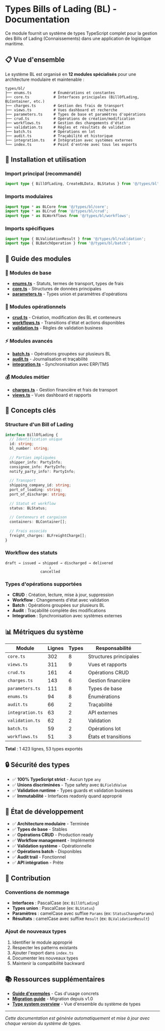 # Types Bills of Lading (BL) - Documentation

Ce module fournit un système de types TypeScript complet pour la gestion des Bills of Lading (Connaissements) dans une application de logistique maritime.

## 📋 Vue d'ensemble

Le système BL est organisé en **12 modules spécialisés** pour une architecture modulaire et maintenable :

```
types/bl/
├── enums.ts          # Énumérations et constantes
├── core.ts           # Interfaces principales (BillOfLading, BLContainer, etc.)
├── charges.ts        # Gestion des frais de transport
├── views.ts          # Vues dashboard et recherche
├── parameters.ts     # Types de base et paramètres d'opérations
├── crud.ts           # Opérations de création/modification
├── workflows.ts      # Gestion des changements d'état
├── validation.ts     # Règles et résultats de validation
├── batch.ts          # Opérations en lot
├── audit.ts          # Traçabilité et historique
├── integration.ts    # Intégration avec systèmes externes
└── index.ts          # Point d'entrée avec tous les exports
```

## 🚀 Installation et utilisation

### Import principal (recommandé)
```typescript
import type { BillOfLading, CreateBLData, BLStatus } from '@/types/bl';
```

### Imports modulaires
```typescript
import type * as BLCore from '@/types/bl/core';
import type * as BLCrud from '@/types/bl/crud';
import type * as BLWorkflows from '@/types/bl/workflows';
```

### Imports spécifiques
```typescript
import type { BLValidationResult } from '@/types/bl/validation';
import type { BLBatchOperation } from '@/types/bl/batch';
```

## 📖 Guide des modules

### 🔧 Modules de base
- **[enums.ts](./enums.ts)** - Statuts, termes de transport, types de frais
- **[core.ts](./core.ts)** - Structures de données principales
- **[parameters.ts](./parameters.ts)** - Types union et paramètres d'opérations

### 🔄 Modules opérationnels
- **[crud.ts](./crud.ts)** - Création, modification des BL et conteneurs
- **[workflows.ts](./workflows.ts)** - Transitions d'état et actions disponibles
- **[validation.ts](./validation.ts)** - Règles de validation business

### ⚡ Modules avancés
- **[batch.ts](./batch.ts)** - Opérations groupées sur plusieurs BL
- **[audit.ts](./audit.ts)** - Journalisation et traçabilité
- **[integration.ts](./integration.ts)** - Synchronisation avec ERP/TMS

### 💰 Modules métier
- **[charges.ts](./charges.ts)** - Gestion financière et frais de transport
- **[views.ts](./views.ts)** - Vues dashboard et rapports

## 🎯 Concepts clés

### Structure d'un Bill of Lading
```typescript
interface BillOfLading {
  // Identification unique
  id: string;
  bl_number: string;
  
  // Parties impliquées
  shipper_info: PartyInfo;
  consignee_info: PartyInfo;
  notify_party_info?: PartyInfo;
  
  // Transport
  shipping_company_id: string;
  port_of_loading: string;
  port_of_discharge: string;
  
  // Statut et workflow
  status: BLStatus;
  
  // Conteneurs et cargaison
  containers: BLContainer[];
  
  // Frais associés
  freight_charges: BLFreightCharge[];
}
```

### Workflow des statuts
```
draft → issued → shipped → discharged → delivered
                    ↓
                cancelled
```

### Types d'opérations supportées
- **CRUD** : Création, lecture, mise à jour, suppression
- **Workflow** : Changements d'état avec validation
- **Batch** : Opérations groupées sur plusieurs BL
- **Audit** : Traçabilité complète des modifications
- **Integration** : Synchronisation avec systèmes externes

## 📊 Métriques du système

| Module | Lignes | Types | Responsabilité |
|--------|--------|--------|----------------|
| `core.ts` | 302 | 8 | Structures principales |
| `views.ts` | 311 | 9 | Vues et rapports |
| `crud.ts` | 161 | 4 | Opérations CRUD |
| `charges.ts` | 143 | 6 | Gestion financière |
| `parameters.ts` | 111 | 8 | Types de base |
| `enums.ts` | 94 | 8 | Énumérations |
| `audit.ts` | 66 | 2 | Traçabilité |
| `integration.ts` | 63 | 2 | API externes |
| `validation.ts` | 62 | 2 | Validation |
| `batch.ts` | 59 | 2 | Opérations lot |
| `workflows.ts` | 51 | 3 | États et transitions |

**Total** : 1 423 lignes, 53 types exportés

## 🔒 Sécurité des types

- ✅ **100% TypeScript strict** - Aucun type `any`
- ✅ **Unions discriminées** - Type safety avec `BLFieldValue`
- ✅ **Validation runtime** - Types guards et validation business
- ✅ **Immutabilité** - Interfaces readonly quand approprié

## 🚦 État de développement

- ✅ **Architecture modulaire** - Terminée
- ✅ **Types de base** - Stables
- ✅ **Opérations CRUD** - Production ready
- ✅ **Workflow management** - Implémenté
- ✅ **Validation système** - Opérationnelle
- ✅ **Opérations batch** - Disponibles
- ✅ **Audit trail** - Fonctionnel
- ✅ **API intégration** - Prête

## 🤝 Contribution

### Conventions de nommage
- **Interfaces** : PascalCase (ex: `BillOfLading`)
- **Types union** : PascalCase (ex: `BLStatus`)
- **Paramètres** : camelCase avec suffixe `Params` (ex: `StatusChangeParams`)
- **Résultats** : camelCase avec suffixe `Result` (ex: `BLValidationResult`)

### Ajout de nouveaux types
1. Identifier le module approprié
2. Respecter les patterns existants
3. Ajouter l'export dans `index.ts`
4. Documenter les nouveaux types
5. Maintenir la compatibilité backward

## 📚 Ressources supplémentaires

- **[Guide d'exemples](./EXAMPLES.md)** - Cas d'usage concrets
- **[Migration guide](../MIGRATION_GUIDE.md)** - Migration depuis v1.0
- **[Type system overview](../README.md)** - Vue d'ensemble du système de types

---

*Cette documentation est générée automatiquement et mise à jour avec chaque version du système de types.*